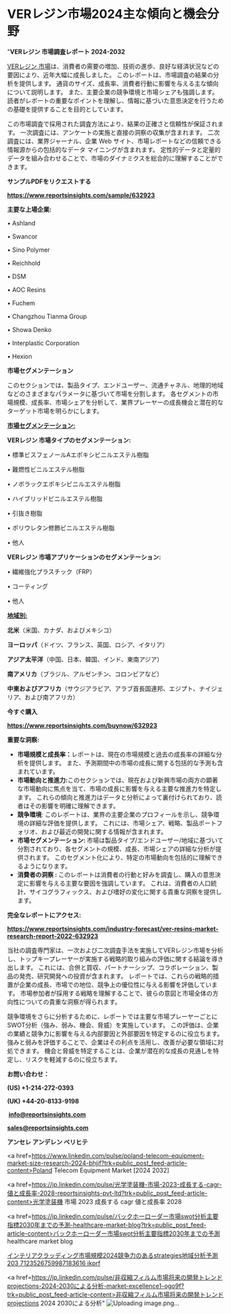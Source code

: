 # VERレジン市場2024主な傾向と機会分野

"<strong>VERレジン 市場調査レポート 2024-2032</strong>

<a href=https://www.reportsinsights.com/sample/632923>VERレジン 市場</a>は、消費者の需要の増加、技術の進歩、良好な経済状況などの要因により、近年大幅に成長しました。 このレポートは、市場調査の結果の分析を提供します。 通貨のサイズ、成長率、消費者行動に影響を与える主な傾向について説明します。 また、主要企業の競争環境と市場シェアも強調します。 読者がレポートの重要なポイントを理解し、情報に基づいた意思決定を行うための基礎を提供することを目的としています。

この市場調査で採用された調査方法により、結果の正確さと信頼性が保証されます。 一次調査には、アンケートの実施と直接の洞察の収集が含まれます。 二次調査には、業界ジャーナル、企業 Web サイト、市場レポートなどの信頼できる情報源からの包括的なデータ マイニングが含まれます。 定性的データと定量的データを組み合わせることで、市場のダイナミクスを総合的に理解することができます。

<strong><b>サンプルPDFをリクエストする</b></strong>

<a href=https://www.reportsinsights.com/sample/632923><strong><u>https://www.reportsinsights.com/sample/632923</u></strong></a>

<strong>主要な上場企業:</strong>

• Ashland

• Swancor

• Sino Polymer

• Reichhold

• DSM

• AOC Resins

• Fuchem

• Changzhou Tianma Group

• Showa Denko

• Interplastic Corporation

• Hexion

<strong>市場セグメンテーション</strong>

このセクションでは、製品タイプ、エンドユーザー、流通チャネル、地理的地域などのさまざまなパラメータに基づいて市場を分割します。 各セグメントの市場規模、成長率、市場シェアを分析して、業界プレーヤーの成長機会と潜在的なターゲット市場を明らかにします。

<strong><u>市場セグメンテーション</u></strong><strong><u>:</u></strong>

<strong>VERレジン 市場タイプのセグメンテーション:</strong>

• 標準ビスフェノールAエポキシビニルエステル樹脂

• 難燃性ビニルエステル樹脂

• ノボラックエポキシビニルエステル樹脂

• ハイブリッドビニルエステル樹脂

• 引抜き樹脂

• ポリウレタン修飾ビニルエステル樹脂

• 他人

<strong>VERレジン 市場アプリケーションのセグメンテーション:</strong>

• 繊維強化プラスチック（FRP）

• コーティング

• 他人

<strong><u>地域別</u></strong><strong><u>:</u></strong>

<strong>北米</strong>（米国、カナダ、およびメキシコ）

<strong>ヨーロッパ</strong>（ドイツ、フランス、英国、ロシア、イタリア）

<strong>アジア太平洋</strong>（中国、日本、韓国、インド、東南アジア）

<strong>南アメリカ</strong>（ブラジル、アルゼンチン、コロンビアなど）

<strong>中東およびアフリカ</strong>（サウジアラビア、アラブ首長国連邦、エジプト、ナイジェリア、および南アフリカ）

<strong>今すぐ購入</strong>

<a href=https://www.reportsinsights.com/buynow/632923><strong><u>https://www.reportsinsights.com/buynow/632923</u></strong></a>

<strong>重要な洞察:</strong>
<ul>
  <li><strong>市場規模と成長率：</strong>レポートは、現在の市場規模と過去の成長率の詳細な分析を提供します。 また、予測期間中の市場の成長に関する包括的な予測も含まれています。</li>
  <li><strong>市場動向と推進力:</strong>このセクションでは、現在および新興市場の両方の顕著な市場動向に焦点を当て、市場の成長に影響を与える主要な推進力を特定します。 これらの傾向と推進力はデータと分析によって裏付けられており、読者はその影響を明確に理解できます。</li>
  <li><strong>競争環境</strong>: このレポートは、業界の主要企業のプロフィールを示し、競争環境の詳細な評価を提供します。 これには、市場シェア、戦略、製品ポートフォリオ、および最近の開発に関する情報が含まれます。</li>
  <li><strong>市場セグメンテーション: </strong>市場は製品タイプ/エンドユーザー/地域に基づいて分割されており、各セグメントの規模、成長、市場シェアの詳細な分析が提供されます。 このセグメント化により、特定の市場動向を包括的に理解できるようになります。</li>
  <li><strong>消費者の洞察 : </strong>このレポートは消費者の行動と好みを調査し、購入の意思決定に影響を与える主要な要因を強調しています。 これは、消費者の人口統計、サイコグラフィックス、および嗜好の変化に関する貴重な洞察を提供します。</li>
</ul>
<strong>完全なレポートにアクセス:</strong>

<a href=https://www.reportsinsights.com/industry-forecast/ver-resins-market-research-report-2022-632923><strong><u><b>https://www.reportsinsights.com/industry-forecast/ver-resins-market-research-report-2022-632923</b></u></strong></a>

当社の調査専門家は、一次および二次調査手法を実施してVERレジン市場を分析し、トップキープレーヤーが実施する戦略的取り組みの評価に関する結論を導き出します。 これには、合併と買収、パートナーシップ、コラボレーション、製品の発売、研究開発への投資が含まれます。 レポートでは、これらの戦略的措置が企業の成長、市場での地位、競争上の優位性に与える影響を評価しています。 市場参加者が採用する戦略を理解することで、彼らの意図と市場全体の方向性についての貴重な洞察が得られます。

競争環境をさらに分析するために、レポートでは主要な市場プレーヤーごとにSWOT分析（強み、弱み、機会、脅威）を実施しています。 この評価は、企業の業績と競争力に影響を与える内部要因と外部要因を特定するのに役立ちます。 強みと弱みを評価することで、企業はその利点を活用し、改善が必要な領域に対処できます。 機会と脅威を特定することは、企業が潜在的な成長の見通しを特定し、リスクを軽減するのに役立ちます。

<strong>お問い合わせ：</strong>

<strong>(US) +1-214-272-0393</strong>

<strong>(UK) +44-20-8133-9198</strong>

<strong> </strong><a href=info@reportsinsights.com><strong><u>info@reportsinsights.com</u></strong></a>

<a href=sales@reportsinsights.com><strong><u>sales@reportsinsights.com</u></strong></a>

<strong>アンセレ アンデレン ベリヒテ</strong>

<a href=https://www.linkedin.com/pulse/poland-telecom-equipment-market-size-research-2024-bhjif?trk=public_post_feed-article-content>Poland Telecom Equipment Market [2024 2032]</a>

<a href=https://jp.linkedin.com/pulse/光学塗装機-市場-2023-成長する-cagr-値と成長率-2028-reportsinsights-pvt-ltd?trk=public_post_feed-article-content>光学塗装機 市場 2023 成長する cagr 値と成長率 2028</a>

<a href=https://jp.linkedin.com/pulse/バックホーローダー市場swot分析主要指標2030年までの予測-healthcare-market-blog?trk=public_post_feed-article-content>バックホーローダー市場swot分析主要指標2030年までの予測 healthcare market blog</a>

<a href=https://www.linkedin.com/pulse/インテリアクラッディング市場規模2024競争力のあるstrategies地域分析予測203-7123526759987183616-ikprf/>インテリアクラッディング市場規模2024競争力のあるstrategies地域分析予測203 7123526759987183616 ikprf</a>

<a href=https://jp.linkedin.com/pulse/非収縮フィルム市場将来の開発トレンドprojections-2024-2030による分析-market-excellence1-ogo9f?trk=public_post_feed-article-content>非収縮フィルム市場将来の開発トレンドprojections 2024 2030による分析</a>"
![Uploading image.png…]()
